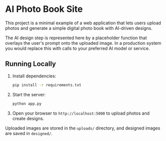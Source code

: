 # AI Photo Book Site

This project is a minimal example of a web application that lets users upload photos and generate a simple digital photo book with AI-driven designs.

The AI design step is represented here by a placeholder function that overlays the user's prompt onto the uploaded image. In a production system you would replace this with calls to your preferred AI model or service.

## Running Locally

1. Install dependencies:
   ```bash
   pip install -r requirements.txt
   ```
2. Start the server:
   ```bash
   python app.py
   ```
3. Open your browser to `http://localhost:5000` to upload photos and create designs.

Uploaded images are stored in the `uploads/` directory, and designed images are saved in `designed/`.
